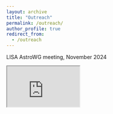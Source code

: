 ```yaml
---
layout: archive
title: "Outreach"
permalink: /outreach/
author_profile: true
redirect_from:
  - /outreach
---
```

LISA AstroWG meeting, November 2024
<iframe width="192" height="108"
src="https://www.youtube.com/embed/bPxYE_EljBw">
</iframe>
